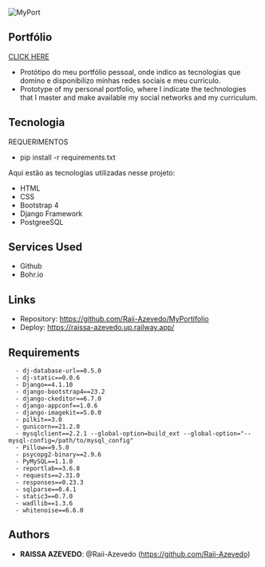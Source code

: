 ![MyPort](https://github.com/Raii-Azevedo/MyPortifolio/blob/master/MyPort.gif)
 
## Portfólio
[CLICK HERE](https://raissa-azevedo.up.railway.app/)
 
- Protótipo do meu portfólio pessoal, onde indico as tecnologias que domino e disponibilizo minhas redes sociais e meu curriculo.
- Prototype of my personal portfolio, where I indicate the technologies that I master and make available my social networks and my curriculum.
 
## Tecnologia
REQUERIMENTOS
- pip install -r requirements.txt
 
Aqui estão as tecnologias utilizadas nesse projeto:
- HTML
- CSS
- Bootstrap 4
- Django Framework
- PostgreeSQL

 
## Services Used
 
* Github
* Bohr.io
 
 
## Links
 
  - Repository: https://github.com/Raii-Azevedo/MyPortifolio
  - Deploy: https://raissa-azevedo.up.railway.app/
 
## Requirements
 
      - dj-database-url==0.5.0
      - dj-static==0.0.6
      - Django==4.1.10
      - django-bootstrap4==23.2
      - django-ckeditor==6.7.0
      - django-appconf==1.0.6 
      - django-imagekit==5.0.0 
      - pilkit==3.0
      - gunicorn==21.2.0
      - mysqlclient==2.2.1 --global-option=build_ext --global-option="--mysql-config=/path/to/mysql_config"
      - Pillow==9.5.0
      - psycopg2-binary==2.9.6
      - PyMySQL==1.1.0
      - reportlab==3.6.8
      - requests==2.31.0
      - responses==0.23.3
      - sqlparse==0.4.1
      - static3==0.7.0
      - wadllib==1.3.6
      - whitenoise==6.6.0

 
## Authors
 
* **RAISSA AZEVEDO**: @Raii-Azevedo (https://github.com/Raii-Azevedo)
 

